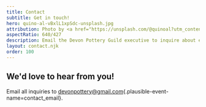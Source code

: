 ```yaml
---
title: Contact
subtitle: Get in touch!
hero: quino-al-vBxlL1xpSdc-unsplash.jpg
attribution: Photo by <a href="https://unsplash.com/@quinoal?utm_content=creditCopyText&utm_medium=referral&utm_source=unsplash">Quino Al</a> on <a href="https://unsplash.com/photos/person-making-pot-vBxlL1xpSdc?utm_content=creditCopyText&utm_medium=referral&utm_source=unsplash">Unsplash</a>
aspectRatio: 640/427
description: Email the Devon Pottery Guild executive to inquire about events, sales, classes, and membership.
layout: contact.njk
order: 100
---
```


## We'd love to hear from you!

Email all inquiries to [devonpottery@gmail.com](mailto:devonpottery@gmail.com){.plausible-event-name=contact_email}.

